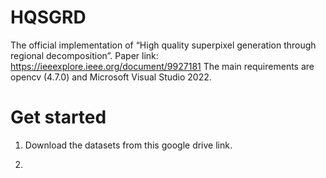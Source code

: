 # HQSGRD
The official implementation of “High quality superpixel generation through regional decomposition”.
Paper link: https://ieeexplore.ieee.org/document/9927181
The main requirements are opencv (4.7.0) and Microsoft Visual Studio 2022.


# Get started
1. Download the datasets from this google drive link.
    
  
3. 
